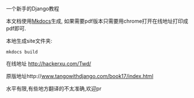 一个新手的Django教程 

本文档使用[Mkdocs](http://www.mkdocs.org/)生成, 如果需要pdf版本只需要用chrome打开在线地址打印成pdf即可.

本地生成site文件夹:

    mkdocs build 

在线地址 http://hackerxu.com/Twd/

原版地址http://www.tangowithdjango.com/book17/index.html

水平有限,有些地方翻译的不太准确,欢迎pr
